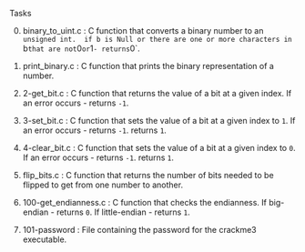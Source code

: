 Tasks

0. binary_to_uint.c : C function that converts a binary number
  to an `unsigned int. 
if b is Null or there are one or more characters in `b` that are
  not `0` or `1` - returns `0`.
1. print_binary.c : C function that prints the binary representation of a number. 
2. 2-get_bit.c : C function that returns the value of a bit at a given index.
If an error occurs - returns `-1`.
3. 3-set_bit.c : C function that sets the value of a bit at a given index
  to `1`. 
If an error occurs - returns `-1`.
returns `1`.
4. 4-clear_bit.c : C function that sets the value of a bit at a given index to `0`.
If an error occurs - returns `-1`.
returns `1`.

5. flip_bits.c : C function that returns the number of bits needed to be flipped to get from one number to another.
6. 100-get_endianness.c : C function that checks the endianness.
If big-endian - returns `0`.
If little-endian - returns `1`.
7. 101-password : File containing the password for the crackme3 executable.
